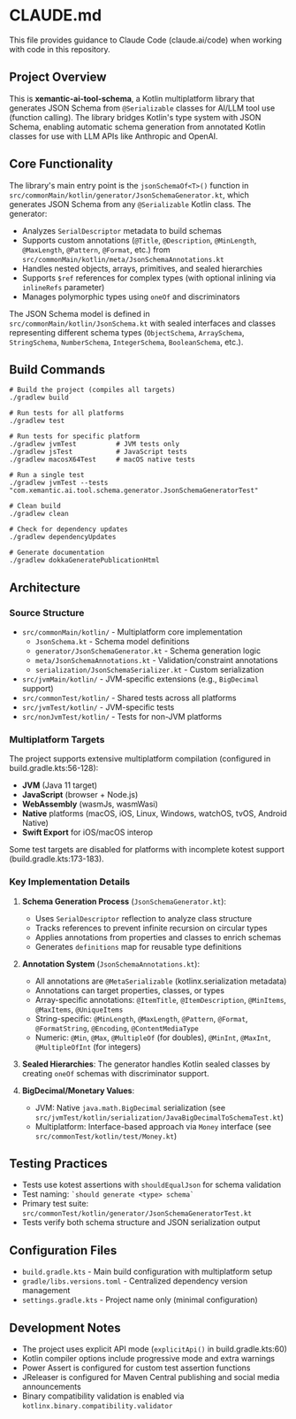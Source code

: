 # CLAUDE.md

This file provides guidance to Claude Code (claude.ai/code) when working with code in this repository.

## Project Overview

This is **xemantic-ai-tool-schema**, a Kotlin multiplatform library that generates JSON Schema from `@Serializable` classes for AI/LLM tool use (function calling). The library bridges Kotlin's type system with JSON Schema, enabling automatic schema generation from annotated Kotlin classes for use with LLM APIs like Anthropic and OpenAI.

## Core Functionality

The library's main entry point is the `jsonSchemaOf<T>()` function in `src/commonMain/kotlin/generator/JsonSchemaGenerator.kt`, which generates JSON Schema from any `@Serializable` Kotlin class. The generator:
- Analyzes `SerialDescriptor` metadata to build schemas
- Supports custom annotations (`@Title`, `@Description`, `@MinLength`, `@MaxLength`, `@Pattern`, `@Format`, etc.) from `src/commonMain/kotlin/meta/JsonSchemaAnnotations.kt`
- Handles nested objects, arrays, primitives, and sealed hierarchies
- Supports `$ref` references for complex types (with optional inlining via `inlineRefs` parameter)
- Manages polymorphic types using `oneOf` and discriminators

The JSON Schema model is defined in `src/commonMain/kotlin/JsonSchema.kt` with sealed interfaces and classes representing different schema types (`ObjectSchema`, `ArraySchema`, `StringSchema`, `NumberSchema`, `IntegerSchema`, `BooleanSchema`, etc.).

## Build Commands

```shell
# Build the project (compiles all targets)
./gradlew build

# Run tests for all platforms
./gradlew test

# Run tests for specific platform
./gradlew jvmTest          # JVM tests only
./gradlew jsTest           # JavaScript tests
./gradlew macosX64Test     # macOS native tests

# Run a single test
./gradlew jvmTest --tests "com.xemantic.ai.tool.schema.generator.JsonSchemaGeneratorTest"

# Clean build
./gradlew clean

# Check for dependency updates
./gradlew dependencyUpdates

# Generate documentation
./gradlew dokkaGeneratePublicationHtml
```

## Architecture

### Source Structure
- `src/commonMain/kotlin/` - Multiplatform core implementation
  - `JsonSchema.kt` - Schema model definitions
  - `generator/JsonSchemaGenerator.kt` - Schema generation logic
  - `meta/JsonSchemaAnnotations.kt` - Validation/constraint annotations
  - `serialization/JsonSchemaSerializer.kt` - Custom serialization
- `src/jvmMain/kotlin/` - JVM-specific extensions (e.g., `BigDecimal` support)
- `src/commonTest/kotlin/` - Shared tests across all platforms
- `src/jvmTest/kotlin/` - JVM-specific tests
- `src/nonJvmTest/kotlin/` - Tests for non-JVM platforms

### Multiplatform Targets

The project supports extensive multiplatform compilation (configured in build.gradle.kts:56-128):
- **JVM** (Java 11 target)
- **JavaScript** (browser + Node.js)
- **WebAssembly** (wasmJs, wasmWasi)
- **Native** platforms (macOS, iOS, Linux, Windows, watchOS, tvOS, Android Native)
- **Swift Export** for iOS/macOS interop

Some test targets are disabled for platforms with incomplete kotest support (build.gradle.kts:173-183).

### Key Implementation Details

1. **Schema Generation Process** (`JsonSchemaGenerator.kt`):
   - Uses `SerialDescriptor` reflection to analyze class structure
   - Tracks references to prevent infinite recursion on circular types
   - Applies annotations from properties and classes to enrich schemas
   - Generates `definitions` map for reusable type definitions

2. **Annotation System** (`JsonSchemaAnnotations.kt`):
   - All annotations are `@MetaSerializable` (kotlinx.serialization metadata)
   - Annotations can target properties, classes, or types
   - Array-specific annotations: `@ItemTitle`, `@ItemDescription`, `@MinItems`, `@MaxItems`, `@UniqueItems`
   - String-specific: `@MinLength`, `@MaxLength`, `@Pattern`, `@Format`, `@FormatString`, `@Encoding`, `@ContentMediaType`
   - Numeric: `@Min`, `@Max`, `@MultipleOf` (for doubles), `@MinInt`, `@MaxInt`, `@MultipleOfInt` (for integers)

3. **Sealed Hierarchies**: The generator handles Kotlin sealed classes by creating `oneOf` schemas with discriminator support.

4. **BigDecimal/Monetary Values**:
   - JVM: Native `java.math.BigDecimal` serialization (see `src/jvmTest/kotlin/serialization/JavaBigDecimalToSchemaTest.kt`)
   - Multiplatform: Interface-based approach via `Money` interface (see `src/commonTest/kotlin/test/Money.kt`)

## Testing Practices

- Tests use kotest assertions with `shouldEqualJson` for schema validation
- Test naming: `` `should generate <type> schema` ``
- Primary test suite: `src/commonTest/kotlin/generator/JsonSchemaGeneratorTest.kt`
- Tests verify both schema structure and JSON serialization output

## Configuration Files

- `build.gradle.kts` - Main build configuration with multiplatform setup
- `gradle/libs.versions.toml` - Centralized dependency version management
- `settings.gradle.kts` - Project name only (minimal configuration)

## Development Notes

- The project uses explicit API mode (`explicitApi()` in build.gradle.kts:60)
- Kotlin compiler options include progressive mode and extra warnings
- Power Assert is configured for custom test assertion functions
- JReleaser is configured for Maven Central publishing and social media announcements
- Binary compatibility validation is enabled via `kotlinx.binary.compatibility.validator`